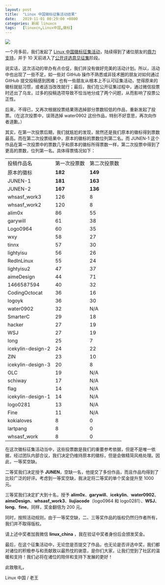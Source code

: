 ```yaml
---
layout: post
title:	"Linux 中国徽标征集活动结果"
date:	2019-11-01 00:29:00 +0800 
categories:	新闻 linuxcn 
tags:	[linuxcn,Linux中国,徽标]
---
```



![](/Asserts/Images//attachment/album/201911/01/000424jszdtatzq0lzptq7.jpg)


一个月多前，我们发起了 [Linux 中国徽标征集活动](/article-11363-1.html)，陆续得到了诸位朋友的[鼎力支持](/article-11407-1.html)，并于 10 天前进入了[公开评选意见征集](/article-11488-1.html)阶段。


说实话，这次活动的举办有点仓促，我们并没有做好完美的活动计划。所以，活动中也出现了一些不足，如一些对 GitHub 操作不熟悉或非技术圈的朋友对如何通过 GitHub 提交投稿感到困难；也有一些朋友从根本上不认可征集活动，觉得原来的徽标就挺习惯，或者适当改改就行；最后，我们在公开征集过程中，通过微信投票时还出了乌龙，过多的投稿选项导致不恰当地分成了两个问题，从而影响了投票公正性。


后来，不得已，又再次根据投票结果筛选掉部分票数较低的作品，重新发起了投票。（在这次投票中，误筛选掉 water0902 这份作品，特别不好意思，再次向作者道歉。）


其实，在第一次投票后期，我们就尴尬的发现，居然还是我们原本的徽标得到票数最高。而在第二次投票结果中，原本的徽标的票数位列第二名。而 JUNEN-1 这个作品在第一次投票中的票数几乎和原本的徽标所得票数一样，第二次投票中得到了更高的票数，位列第一名。具体得票情况如下：




|  |  |  |
| --- | --- | --- |
| 投稿作品名 | 第一次投票数  | 第二次投票数 |
| 原本的徽标 | **182** | **149** |
| JUNEN-1 | **181** | **163** |
| JUNEN-2 | **167** | **136** |
| whsasf\_work3 | 126 | 8 |
| whsasf\_work2 | 120 | 8 |
| alim0x | 86 | 55 |
| garywill | 61 | 38 |
| Logo0964 | 60 | 35 |
| wxy | 58 | 27 |
| tinnx | 57 | 30 |
| lightyisu | 56 | 26 |
| RedInLinux | 55 | 24 |
| lightyisu2 | 47 | 37 |
| aimeDesign | 44 | 71 |
| 1466587594 | 40 | 32 |
| CodingOctocat | 36 | 16 |
| logoyk | 36 | 30 |
| water0902 | 32 | N/A |
| SmarterC | 29 | 18 |
| hacker | 27 | 19 |
| WSJ | 27 | 19 |
| long | 25 | 7 |
| icekylin-design-2 | 24 | 22 |
| ZIN | 23 | 10 |
| icekylin-design-3 | 20 | 8 |
| OLC | 19 | N/A |
| schiway | 17 | N/A |
| flag | 14 | N/A |
| icekylin-design-1 | 14 | N/A |
| logo0281 | 13 | N/A |
| Fine | 11 | N/A |
| kokialoves | 8 | 0 |
| lartpang | 8 | 0 |
| whsasf\_work | 8 | 0 |


在这次徽标征集活动当中，这些投票数是我们的重要参考依据，但是不是唯一依据，经过团队内部合议，我们决定仍维持原本的徽标，但是会做精简风格处理。因此，一等奖空缺。


二等奖我们决定授予 **JUNEN**，空缺一名，他提交了多份作品，而且作品均得到了比较广泛的好评。考虑到一等奖空缺，我决定将二等奖的单个奖金提升至 1000 元。


三等奖我们决定扩大到十名，授予 **alim0x**、**garywill**、**icekylin**、**water0902**、**aimeDesign**、**whsasf\_work3**、**liujiacode**（logo0964 和 logo0281）、**WSJ**、**long**、**fine**。同样，奖金翻倍为 200 元。


同时，按照活动规则，由于一等奖空缺，二、三等奖作品的版权仍然归作者所有，我们并不取得版权。


请上述中奖者加我微信 **linux\_china** ，我在验证中奖者身份后会颁发奖金。


最后，在这个征集活动中，无论您是否提交了作品，也无论是否评选中奖，我们都对诸位的积极参与和贡献致以最热忱的谢意，是你们大家，让我们觉到了社区的温暖和支持！我们必将在诸位的陪伴和支持下发展的更好！


此致敬礼，


Linux 中国 / 老王
